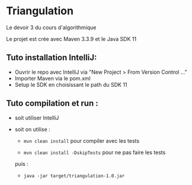 # Triangulation
Le devoir 3 du cours d'algorithmique

Le projet est crée avec Maven 3.3.9 et le Java SDK 11


## Tuto installation IntelliJ:

  + Ouvrir le repo avec IntelliJ via "New Project > From Version Control ..."
  + Importer Maven via le pom.xml
  + Setup le SDK en choisissant le path du SDK 11


## Tuto compilation et run :

  + soit utiliser IntelliJ
  
  + soit on utilise :<br/>
    
    - ```mvn clean install``` pour compiler avec les tests<br/>
    
    - ```mvn clean install -DskipTests``` pour ne pas faire les tests<br/>
      
    puis :<br/>
    
    - ```java -jar target/triangulation-1.0.jar```
    
